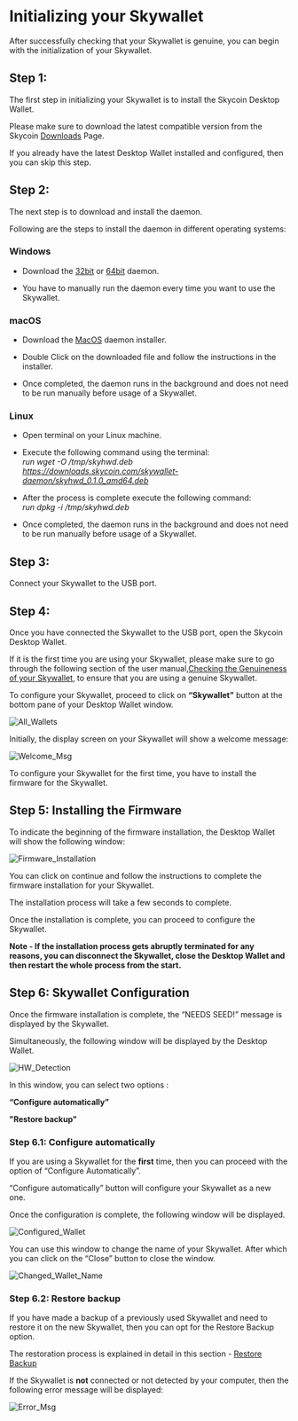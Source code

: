 # Initializing your Skywallet

After successfully checking that your Skywallet is genuine, you can begin with the initialization of your Skywallet.

## Step 1:

The first step in initializing your Skywallet is to install the Skycoin Desktop Wallet.

Please make sure to download the latest compatible version from the Skycoin [Downloads](https://www.skycoin.com/downloads/) Page.

If you already have the latest Desktop Wallet installed and configured, then you can skip this step.

## Step 2:

The next step is to download and install the daemon.

Following are the steps to install the daemon in different operating systems:

### Windows

* Download the [32bit](https://downloads.skycoin.com/skywallet-daemon/skyhwd-1.0.0-win-x86.zip) or [64bit](https://downloads.skycoin.com/skywallet-daemon/skyhwd-1.0.0-win-x64.zip) daemon. 

* You have to manually run the daemon every time you want to use the Skywallet.

### macOS

* Download the [MacOS](https://downloads.skycoin.com/skywallet-daemon/skyhwd-1.0.0-osx-darwin-x64.pkg) daemon installer. 

* Double Click on the downloaded file and follow the instructions in the installer.

* Once completed, the daemon runs in the background and does not need to be run manually before usage of a Skywallet.

### Linux

* Open terminal on your Linux machine.

* Execute the following command using the terminal:  
*run wget -O /tmp/skyhwd.deb https://downloads.skycoin.com/skywallet-daemon/skyhwd_0.1.0_amd64.deb*

* After the process is complete execute the following command:  
*run dpkg -i /tmp/skyhwd.deb*

* Once completed, the daemon runs in the background and does not need to be run manually before usage of a Skywallet.

## Step 3:

Connect your Skywallet to the USB port.

## Step 4:

Once you have connected the Skywallet to the USB port, open the Skycoin Desktop Wallet.

If it is the first time you are using your Skywallet, please make sure to go through the following section of the user manual,[Checking the Genuineness of your Skywallet](https://github.com/SkycoinProject/User-Manuals/blob/master/Skywallet/1.%20Checking%20the%20Genuineness%20of%20your%20Skywallet.md), to ensure that you are using a genuine Skywallet.

To configure your Skywallet, proceed to click on **“Skywallet”** button at the bottom pane of your Desktop Wallet window.

![All_Wallets](https://github.com/sreekumar13/hardware-wallet-manual/blob/master/Initialization_All_Wallets2.png)

Initially, the display screen on your Skywallet will show a welcome message:

![Welcome_Msg](https://github.com/sreekumar13/hardware-wallet-manual/blob/master/Skywallet%20Screen%20Mockup%20Edit_Skywallet%20Black_03.png)

To configure your Skywallet for the first time, you have to install the firmware for the Skywallet.

## Step 5: Installing the Firmware

To indicate the beginning of the firmware installation, the Desktop Wallet will show the following window:

![Firmware_Installation](https://github.com/sreekumar13/hardware-wallet-manual/blob/master/Initialization_firmware_installation.png)

You can click on continue and follow the instructions to complete the firmware installation for your Skywallet.

The installation process will take a few seconds to complete. 

Once the installation is complete, you can proceed to configure the Skywallet.

**Note - If the installation process gets abruptly terminated for any reasons, you can disconnect the Skywallet, close the Desktop Wallet and then restart the whole process from the start.**

## Step 6: Skywallet Configuration

Once the firmware installation is complete, the “NEEDS SEED!” message is displayed by the Skywallet.

Simultaneously, the following window will be displayed by the Desktop Wallet.

![HW_Detection](https://github.com/sreekumar13/hardware-wallet-manual/blob/master/Initialization_unconfigured_wallet1.png)

In this window, you can select two options :

**“Configure automatically”**

**"Restore backup"**

### Step 6.1: Configure automatically

If you are using a Skywallet for the **first** time, then you can proceed with the option of “Configure Automatically”.

“Configure automatically” button will configure your Skywallet as a new one.

Once the configuration is complete, the following window will be displayed.

![Configured_Wallet](https://github.com/sreekumar13/hardware-wallet-manual/blob/master/Initialization_Configured_Wallet1.png)

You can use this window to change the name of your Skywallet. After which you can click on the “Close” button to close the window.

![Changed_Wallet_Name](https://github.com/sreekumar13/hardware-wallet-manual/blob/master/Initialization_Changed_Wallet_Name.PNG)

### Step 6.2: Restore backup

If you have made a backup of a previously used Skywallet and need to restore it on the new Skywallet, then you can opt for the Restore Backup option.

The restoration process is explained in detail in this section - [Restore Backup](https://github.com/SkycoinProject/User-Manuals/blob/master/Skywallet/6.%20Restoring%20Backup%20with%20an%20Existing%20Seed.md)

If the Skywallet is **not** connected or not detected by your computer, then the following error message will be displayed:

![Error_Msg](https://github.com/sreekumar13/hardware-wallet-manual/blob/master/Initialization_Last1.png)

